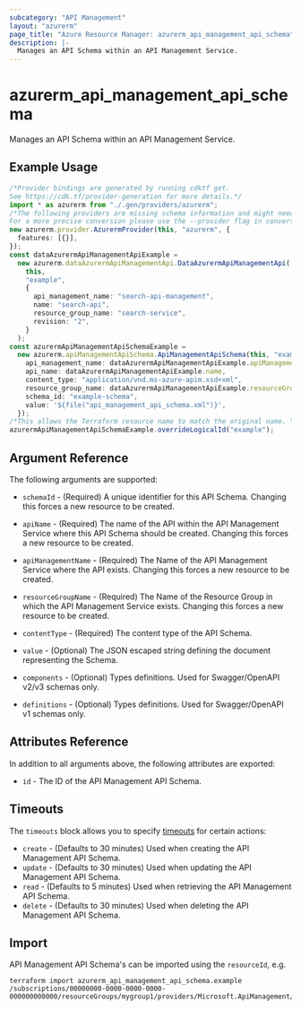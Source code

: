 ```yaml
---
subcategory: "API Management"
layout: "azurerm"
page_title: "Azure Resource Manager: azurerm_api_management_api_schema"
description: |-
  Manages an API Schema within an API Management Service.
---
```


# azurerm\_api\_management\_api\_schema

Manages an API Schema within an API Management Service.

## Example Usage

```typescript
/*Provider bindings are generated by running cdktf get.
See https://cdk.tf/provider-generation for more details.*/
import * as azurerm from "./.gen/providers/azurerm";
/*The following providers are missing schema information and might need manual adjustments to synthesize correctly: azurerm.
For a more precise conversion please use the --provider flag in convert.*/
new azurerm.provider.AzurermProvider(this, "azurerm", {
  features: [{}],
});
const dataAzurermApiManagementApiExample =
  new azurerm.dataAzurermApiManagementApi.DataAzurermApiManagementApi(
    this,
    "example",
    {
      api_management_name: "search-api-management",
      name: "search-api",
      resource_group_name: "search-service",
      revision: "2",
    }
  );
const azurermApiManagementApiSchemaExample =
  new azurerm.apiManagementApiSchema.ApiManagementApiSchema(this, "example_2", {
    api_management_name: dataAzurermApiManagementApiExample.apiManagementName,
    api_name: dataAzurermApiManagementApiExample.name,
    content_type: "application/vnd.ms-azure-apim.xsd+xml",
    resource_group_name: dataAzurermApiManagementApiExample.resourceGroupName,
    schema_id: "example-schema",
    value: '${file("api_management_api_schema.xml")}',
  });
/*This allows the Terraform resource name to match the original name. You can remove the call if you don't need them to match.*/
azurermApiManagementApiSchemaExample.overrideLogicalId("example");

```

## Argument Reference

The following arguments are supported:

*   `schemaId` - (Required) A unique identifier for this API Schema. Changing this forces a new resource to be created.

*   `apiName` - (Required) The name of the API within the API Management Service where this API Schema should be created. Changing this forces a new resource to be created.

*   `apiManagementName` - (Required) The Name of the API Management Service where the API exists. Changing this forces a new resource to be created.

*   `resourceGroupName` - (Required) The Name of the Resource Group in which the API Management Service exists. Changing this forces a new resource to be created.

*   `contentType` - (Required) The content type of the API Schema.

*   `value` - (Optional) The JSON escaped string defining the document representing the Schema.

*   `components` - (Optional) Types definitions. Used for Swagger/OpenAPI v2/v3 schemas only.

*   `definitions` - (Optional) Types definitions. Used for Swagger/OpenAPI v1 schemas only.

## Attributes Reference

In addition to all arguments above, the following attributes are exported:

* `id` - The ID of the API Management API Schema.

## Timeouts

The `timeouts` block allows you to specify [timeouts](https://www.terraform.io/language/resources/syntax#operation-timeouts) for certain actions:

* `create` - (Defaults to 30 minutes) Used when creating the API Management API Schema.
* `update` - (Defaults to 30 minutes) Used when updating the API Management API Schema.
* `read` - (Defaults to 5 minutes) Used when retrieving the API Management API Schema.
* `delete` - (Defaults to 30 minutes) Used when deleting the API Management API Schema.

## Import

API Management API Schema's can be imported using the `resourceId`, e.g.

```shell
terraform import azurerm_api_management_api_schema.example /subscriptions/00000000-0000-0000-0000-000000000000/resourceGroups/mygroup1/providers/Microsoft.ApiManagement/service/instance1/apis/api1/schemas/schema1
```
